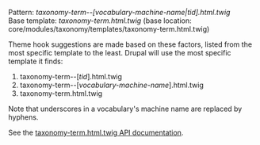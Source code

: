 Pattern: _taxonomy-term--\[vocabulary-machine-name|tid\].html.twig_  
Base template: _taxonomy-term.html.twig_ (base location: core/modules/taxonomy/templates/taxonomy-term.html.twig)

Theme hook suggestions are made based on these factors, listed from the most specific template to the least. Drupal will use the most specific template it finds:

1. taxonomy-term--\[_tid_\].html.twig
2. taxonomy-term--\[_vocabulary-machine-name_\].html.twig
3. taxonomy-term.html.twig

Note that underscores in a vocabulary's machine name are replaced by hyphens.

See the [taxonomy-term.html.twig API documentation](https://api.drupal.org/api/drupal/core!modules!taxonomy!templates!taxonomy-term.html.twig/8).